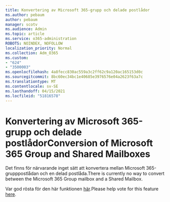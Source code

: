 ```yaml
---
title: Konvertering av Microsoft 365-grupp och delade postlådor
ms.author: pebaum
author: pebaum
manager: scotv
ms.audience: Admin
ms.topic: article
ms.service: o365-administration
ROBOTS: NOINDEX, NOFOLLOW
localization_priority: Normal
ms.collection: Adm_O365
ms.custom:
- "624"
- "3500003"
ms.openlocfilehash: 4a8fecc830ac559a3c2ff62c9a120ac165153d0c
ms.sourcegitcommit: 8bc60ec34bc1e40685e3976576e04a2623f63a7c
ms.translationtype: MT
ms.contentlocale: sv-SE
ms.lasthandoff: 04/15/2021
ms.locfileid: "51816578"
---
```

# <a name="conversion-of-microsoft-365-group-and-shared-mailboxes"></a><span data-ttu-id="a3995-102">Konvertering av Microsoft 365-grupp och delade postlådor</span><span class="sxs-lookup"><span data-stu-id="a3995-102">Conversion of Microsoft 365 Group and Shared Mailboxes</span></span>

<span data-ttu-id="a3995-103">Det finns för närvarande inget sätt att konvertera mellan Microsoft 365-grupppostlådan och en delad postlåda.</span><span class="sxs-lookup"><span data-stu-id="a3995-103">There is currently no way to convert between the Microsoft 365 Group mailbox and a Shared Mailbox.</span></span>

<span data-ttu-id="a3995-104">Var god rösta för den här funktionen [här](https://aka.ms/M365GroupToShared).</span><span class="sxs-lookup"><span data-stu-id="a3995-104">Please help vote for this feature [here](https://aka.ms/M365GroupToShared).</span></span>
